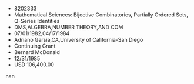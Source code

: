 
* 8202333
* Mathematical Sciences: Bijective Combinatorics, Partially Ordered Sets, Q-Series Identities
* DMS,ALGEBRA,NUMBER THEORY,AND COM
* 07/01/1982,04/17/1984
* Adriano Garsia,CA,University of California-San Diego
* Continuing Grant
* Bernard McDonald
* 12/31/1985
* USD 106,400.00

nan
